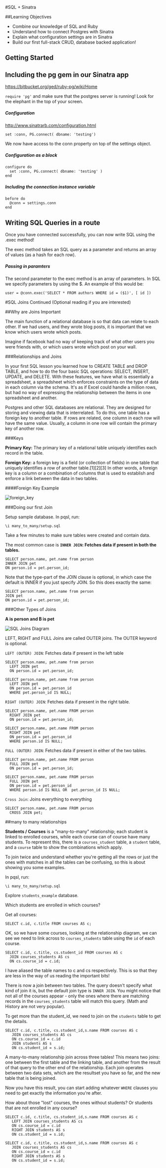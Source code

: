 #SQL + Sinatra

##Learning Objectives
- Combine our knowledge of SQL and Ruby
- Understand how to connect Postgres with Sinatra
- Explain what configuration settings are in Sinatra
- Build our first full-stack CRUD, database backed application! 


## Getting Started

## Including the pg gem in our Sinatra app

https://bitbucket.org/ged/ruby-pg/wiki/Home

`require 'pg'` and make sure that the postgres server is running! Look for the elephant in the top of your screen.

##### Configuration
http://www.sinatrarb.com/configuration.html

```
set :conn, PG.connect( dbname: 'testing')
```

We now have access to the conn property on top of the settings object.

##### Configuration as a block

```
configure do
  set :conn, PG.connect( dbname: 'testing' )
end
```
##### Including the connection instance variable

```
before do
  @conn = settings.conn
end
```

## Writing SQL Queries in a route

Once you have connected successfully, you can now write SQL using the .exec method!

The exec method takes an SQL query as a parameter and returns an array of values (as a hash for each row).

##### Passing in paramters

The second parameter to the exec method is an array of parameters. In SQL we specify parameters by using the $. An example of this would be:

`user = @conn.exec('SELECT * FROM authors WHERE id = ($1)', [ id ])`

#SQL Joins Continued (Optional reading if you are interested)

##Why are Joins Important

The main function of a relational database is so that data can relate to each other. If we had users, and they wrote blog posts, it is important that we know which users wrote which posts.  

Imagine if facebook had no way of keeping track of what other users you were friends with, or which users wrote which post on your wall.  

###Relationships and Joins

In your first SQL lesson you learned how to CREATE TABLE and DROP TABLE, and how to do the four basic SQL operations: SELECT, INSERT, UPDATE, and DELETE. With these features, we have what is essentially a spreadsheet, a spreadsheet which enforces constraints on the type of data in each column via the schema. It's as if Excel could handle a million rows, but had no way of expressing the relationship between the items in one spreadsheet and another.

Postgres and other SQL databases are relational. They are designed for storing and viewing data that is interrelated. To do this, one table has a foreign key to another table. If rows are related, one column in each row will have the same value. Usually, a column in one row will contain the primary key of another row.

###Keys

**Primary Key:** The primary key of a relational table uniquely identifies each record in the table.  

**Foreign Key:**  a foreign key is a field (or collection of fields) in one table that uniquely identifies a row of another table.[1][2][3] In other words, a foreign key is a column or a combination of columns that is used to establish and enforce a link between the data in two tables.  

####Foreign Key Example

![foreign_key](foreign_key.png)


###Doing our first Join 

Setup sample database. In pqsl, run:

```
\i many_to_many/setup.sql
```

Take a few minutes to make sure tables were created and contain data.

The most common case is **`INNER JOIN`: Fetches data if present in both the tables.**

	SELECT person.name, pet.name from person
	INNER JOIN pet 
	ON person.id = pet.person_id;

Note that the type-part of the JOIN clause is optional, in which case the default is INNER if you just specify JOIN. So this does exactly the same:

	SELECT person.name, pet.name from person
	JOIN pet 
	ON person.id = pet.person_id;


###Other Types of Joins  

**A is person and B is pet**

![SQL Joins Diagram](http://lh5.ggpht.com/-fnOQYPFr8D0/UagAzBIgMvI/AAAAAAAABbo/3fBL5Fm3Y9Y/SQL%252520JOINs.jpg)  


LEFT, RIGHT and FULL Joins are called OUTER joins. The OUTER keyword is optional.

`LEFT (OUTER) JOIN`: Fetches data if present in the left table

```
SELECT person.name, pet.name from person
  LEFT JOIN pet
  ON person.id = pet.person_id;
```

```
SELECT person.name, pet.name from person
  LEFT JOIN pet
  ON person.id = pet.person_id
  WHERE pet.person_id IS NULL;
```


`RIGHT (OUTER) JOIN`: Fetches data if present in the right table.  

```
SELECT person.name, pet.name FROM person 
  RIGHT JOIN pet
  ON person.id = pet.person_id;
```  

```
SELECT person.name, pet.name FROM person 
  RIGHT JOIN pet
  ON person.id = pet.person_id
  WHERE person.id IS NULL;
```

`FULL (OUTER) JOIN`: Fetches data if present in either of the two tables.

```
SELECT person.name, pet.name FROM person 
  FULL JOIN pet
  ON person.id = pet.person_id;
```

```
SELECT person.name, pet.name FROM person 
  FULL JOIN pet
  ON person.id = pet.person_id
  WHERE person.id IS NULL OR  pet.person_id IS NULL;
```

`Cross Join`:  Joins everything to everything

```
SELECT person.name, pet.name FROM person
  CROSS JOIN pet;
```

##many to many relationships


**Students / Courses** is a "many-to-many" relationship; each student is linked to enrolled courses, while each course can of course have many students. To represent this, there is a `courses_student` table, a `student` table, and a `course` table to show the combinations which apply. 

To join twice and understand whether you're getting all the rows or just the ones with matches in all the tables can be confusing, so this is about showing you some examples.

In pqsl, run:

```
\i many_to_many/setup.sql
```

Explore `students_example` database.

Which students are enrolled in which courses?

Get all courses:

```
SELECT c.id, c.title FROM courses AS c;
```
	
OK, so we have some courses, looking at the relationship diagram, we can see we need to link across to `courses_students` table using the `id` of each course.	

```
SELECT c.id, c.title, cs.student_id FROM courses AS c
  JOIN courses_students AS cs
  ON cs.course_id = c.id;
```

I have aliased the table names to c and cs respectively. This is so that they are less in the way of us reading the important bits!   

There is now a join between two tables. The query doesn't specify what kind of join it is, but the default join type is `INNER JOIN`. You might notice that not all of the courses appear - only the ones where there are matching records in the `courses_students` table will match this query. (Math and History are not very popular).

To get more than the student_id, we need to join on the `students` table to get the details.

```
SELECT c.id, c.title, cs.student_id,s.name FROM courses AS c
   JOIN courses_students AS cs
   ON cs.course_id = c.id 
   JOIN students AS s
   ON cs.student_id = s.id;
```   
   
A many-to-many relationship join across three tables! This means two joins: one between the first table and the linking table, and another from the result of that query to the other end of the relationship. Each join operates between two data sets, which are the resultset you have so far, and the new table that is being joined. 

Now you have this result, you can start adding whatever `WHERE` clauses you need to get exactly the information you're after.

How about those "lost" courses, the ones without students? Or students that are not enrolled in any course?

```
SELECT c.id, c.title, cs.student_id,s.name FROM courses AS c
   LEFT JOIN courses_students AS cs
   ON cs.course_id = c.id 
   RIGHT JOIN students AS s
   ON cs.student_id = s.id;
```   

```
SELECT c.id, c.title, cs.student_id,s.name FROM courses AS c
   JOIN courses_students AS cs
   ON cs.course_id = c.id 
   RIGHT JOIN students AS s
   ON cs.student_id = s.id;
```   	